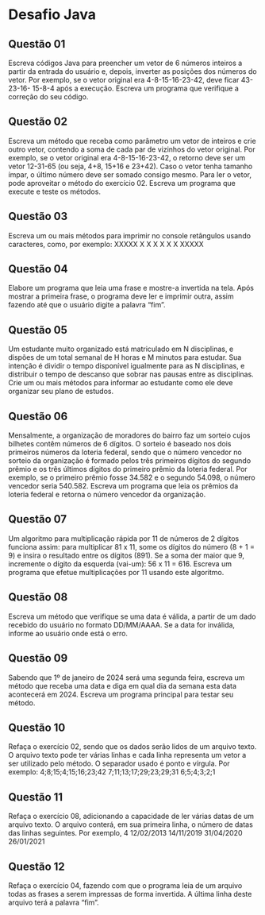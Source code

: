 # Desafio Java


## Questão 01 
 Escreva códigos Java para preencher um vetor de 6 números inteiros a partir da entrada do usuário e, depois,
inverter as posições dos números do vetor. Por exemplo, se o vetor original era 4-8-15-16-23-42, deve ficar 43-23-16-
15-8-4 após a execução. Escreva um programa que verifique a correção do seu código.

## Questão 02 
Escreva um método que receba como parâmetro um vetor de inteiros e crie outro vetor, contendo a soma de cada
par de vizinhos do vetor original. Por exemplo, se o vetor original era 4-8-15-16-23-42, o retorno deve ser um vetor
12-31-65 (ou seja, 4+8, 15+16 e 23+42). Caso o vetor tenha tamanho ímpar, o último número deve ser somado consigo
mesmo. Para ler o vetor, pode aproveitar o método do exercício 02. Escreva um programa que execute e teste os
métodos.

## Questão 03 
Escreva um ou mais métodos para imprimir no console retângulos usando caracteres, como, por exemplo:
XXXXX
X X
X X
X X
XXXXX

## Questão 04
Elabore um programa que leia uma frase e mostre-a invertida na tela. Após mostrar a primeira frase, o programa
deve ler e imprimir outra, assim fazendo até que o usuário digite a palavra “fim”.


## Questão 05 
Um estudante muito organizado está matriculado em N disciplinas, e dispões de um total semanal de H horas e M
minutos para estudar. Sua intenção é dividir o tempo disponível igualmente para as N disciplinas, e distribuir o tempo
de descanso que sobrar nas pausas entre as disciplinas. Crie um ou mais métodos para informar ao estudante como ele
deve organizar seu plano de estudos.

## Questão 06 
Mensalmente, a organização de moradores do bairro faz um sorteio cujos bilhetes contêm números de 6 dígitos.
O sorteio é baseado nos dois primeiros números da loteria federal, sendo que o número vencedor no sorteio da
organização é formado pelos três primeiros dígitos do segundo prêmio e os três últimos dígitos do primeiro prêmio da
loteria federal. Por exemplo, se o primeiro prêmio fosse 34.582 e o segundo 54.098, o número vencedor seria 540.582.
Escreva um programa que leia os prêmios da loteria federal e retorna o número vencedor da organização.

## Questão 07 
Um algoritmo para multiplicação rápida por 11 de números de 2 dígitos funciona assim: para multiplicar 81 x 11,
some os dígitos do número (8 + 1 = 9) e insira o resultado entre os dígitos (891). Se a soma der maior que 9, incremente
o dígito da esquerda (vai-um): 56 x 11 = 616. Escreva um programa que efetue multiplicações por 11 usando este
algoritmo.

## Questão 08
Escreva um método que verifique se uma data é válida, a partir de um dado recebido do usuário no formato
DD/MM/AAAA. Se a data for inválida, informe ao usuário onde está o erro.

## Questão 09 
Sabendo que 1º de janeiro de 2024 será uma segunda feira, escreva um método que receba uma data e diga em
qual dia da semana esta data acontecerá em 2024. Escreva um programa principal para testar seu método.


## Questão 10
Refaça o exercício 02, sendo que os dados serão lidos de um arquivo texto. O arquivo texto pode ter várias linhas
e cada linha representa um vetor a ser utilizado pelo método. O separador usado é ponto e vírgula. Por exemplo:
4;8;15;4;15;16;23;42
7;11;13;17;29;23;29;31
6;5;4;3;2;1

## Questão 11 
Refaça o exercício 08, adicionando a capacidade de ler várias datas de um arquivo texto. O arquivo conterá, em sua
primeira linha, o número de datas das linhas seguintes. Por exemplo,
4
12/02/2013
14/11/2019
31/04/2020
26/01/2021

## Questão 12
Refaça o exercício 04, fazendo com que o programa leia de um arquivo todas as frases a serem impressas de forma
invertida. A última linha deste arquivo terá a palavra “fim”.